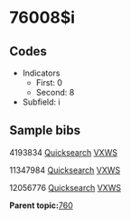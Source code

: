 # 76008$i

## Codes

-   Indicators
    -   First: 0
    -   Second: 8
-   Subfield: i

## Sample bibs

4193834 [Quicksearch](https://search.library.yale.edu/catalog/4193834) [VXWS](http://prodorbis.library.yale.edu:7014/vxws/GetHoldingsService?bibId=4193834)

11347984 [Quicksearch](https://search.library.yale.edu/catalog/11347984) [VXWS](http://prodorbis.library.yale.edu:7014/vxws/GetHoldingsService?bibId=11347984)

12056776 [Quicksearch](https://search.library.yale.edu/catalog/12056776) [VXWS](http://prodorbis.library.yale.edu:7014/vxws/GetHoldingsService?bibId=12056776)

**Parent topic:**[760](../../tags/760/760.md)

